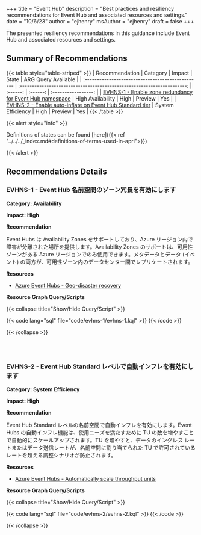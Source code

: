 +++
title = "Event Hub"
description = "Best practices and resiliency recommendations for Event Hub and associated resources and settings."
date = "10/6/23"
author = "ejhenry"
msAuthor = "ejhenry"
draft = false
+++

The presented resiliency recommendations in this guidance include Event Hub and associated resources and settings.

## Summary of Recommendations

{{< table style="table-striped" >}}
| Recommendation                                    |  Category                                                               |  Impact         |  State            | ARG Query Available |
| :------------------------------------------------ | :---------------------------------------------------------------------: | :------:        | :------:          | :-----------------: |
| [EVHNS-1 - Enable zone redundancy for Event Hub namespace](#evhns-1---enable-zone-redundancy-for-event-hub-namespace) | High Availability | High | Preview  |         Yes         |
| [EVHNS-2 - Enable auto-inflate on Event Hub Standard tier](#evhns-2---enable-auto-inflate-on-event-hub-standard-tier) | System Efficiency | High | Preview | Yes |
{{< /table >}}

{{< alert style="info" >}}

Definitions of states can be found [here]({{< ref "../../../_index.md#definitions-of-terms-used-in-aprl">}})

{{< /alert >}}

## Recommendations Details

### EVHNS-1 - Event Hub 名前空間のゾーン冗長を有効にします

**Category: Availability**

**Impact: High**

**Recommendation**

Event Hubs は Availability Zones をサポートしており、Azure リージョン内で障害が分離された場所を提供します。Availability Zones のサポートは、可用性ゾーンがある Azure リージョンでのみ使用できます。メタデータとデータ (イベント) の両方が、可用性ゾーン内のデータセンター間でレプリケートされます。

**Resources**

- [Azure Event Hubs - Geo-disaster recovery](https://learn.microsoft.com/ja-jp/azure/event-hubs/event-hubs-geo-dr?tabs=portal#availability-zones)

**Resource Graph Query/Scripts**

{{< collapse title="Show/Hide Query/Script" >}}

{{< code lang="sql" file="code/evhns-1/evhns-1.kql" >}} {{< /code >}}

{{< /collapse >}}

<br><br>

### EVHNS-2 - Event Hub Standard レベルで自動インフレを有効にします

**Category: System Efficiency**

**Impact: High**

**Recommendation**

Event Hub Standard レベルの名前空間で自動インフレを有効にします。Event Hubs の自動インフレ機能は、使用ニーズを満たすために TU の数を増やすことで自動的にスケールアップされます。TU を増やすと、データのイングレス レートまたはデータ送信レートが、名前空間に割り当てられた TU で許可されているレートを超える調整シナリオが防止されます。

**Resources**

- [Azure Event Hubs - Automatically scale throughput units](https://learn.microsoft.com/ja-jp/azure/event-hubs/event-hubs-auto-inflate)

**Resource Graph Query/Scripts**

{{< collapse title="Show/Hide Query/Script" >}}

{{< code lang="sql" file="code/evhns-2/evhns-2.kql" >}} {{< /code >}}

{{< /collapse >}}

<br><br>
